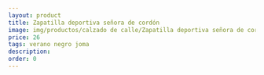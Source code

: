 ```yaml
---
layout: product
title: Zapatilla deportiva señora de cordón 
image: img/productos/calzado de calle/Zapatilla deportiva señora de cordón =26  =verano negro joma.webp
price: 26  
tags: verano negro joma
description: 
order: 0
---
```

